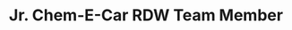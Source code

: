 ﻿---
layout: member
weight: 800
name: Josiann Zhou
title: Jr. Chem-E-Car RDW Team Member
img: /assets/images/members/josiann.jpg
email: zhou.josi@gmail.com
biography: >
  Josiann Zhou is a 1st year engineering student at the University of British Columbia. She attended high school in Ontario, where she participated in the Laurier Leadership program, a program focused on developing one's leadership, teamwork/collaborative, and presentation skills for three years. She was also highly involved in various volunteer groups such as the Health Educators Reaching Other Students and Rendez-Vous for Learning during her time at high school. Josiann speaks English, French, Spanish and Cantonese and strongly believes that encouraging effective communication and innovative ideas is the key to improving the local and global communities.
linkedin: https://www.linkedin.com/in/josiann-zhou-475905152

---